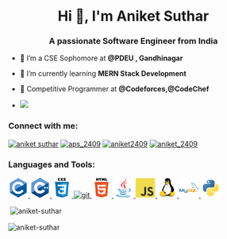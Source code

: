 <h1 align="center">Hi 👋, I'm Aniket Suthar</h1>
<h3 align="center">A passionate Software Engineer from India</h3>


- 🔭 I’m a CSE Sophomore at **@PDEU , Gandhinagar**

- 🌱 I’m currently learning **MERN Stack Development**

- 🤝 Competitive Programmer at **@Codeforces,@CodeChef**

- ![](https://komarev.com/ghpvc/?username=Aniket-Suther&style=plastic&color=red)
<h3 align="left">Connect with me:</h3>
<p align="left">
<a href="https://linkedin.com/in/aniket suthar" target="blank"><img align="center" src="https://raw.githubusercontent.com/rahuldkjain/github-profile-readme-generator/master/src/images/icons/Social/linked-in-alt.svg" alt="aniket suthar" height="30" width="40" /></a>
<a href="https://www.codechef.com/users/aps_2409" target="blank"><img align="center" src="https://cdn.jsdelivr.net/npm/simple-icons@3.1.0/icons/codechef.svg" alt="aps_2409" height="30" width="40" /></a>
<a href="https://codeforces.com/profile/aniket2409" target="blank"><img align="center" src="https://raw.githubusercontent.com/rahuldkjain/github-profile-readme-generator/master/src/images/icons/Social/codeforces.svg" alt="aniket2409" height="30" width="40" /></a>
<a href="https://www.leetcode.com/aniket_2409" target="blank"><img align="center" src="https://raw.githubusercontent.com/rahuldkjain/github-profile-readme-generator/master/src/images/icons/Social/leet-code.svg" alt="aniket_2409" height="30" width="40" /></a>
</p>

<h3 align="left">Languages and Tools:</h3>
<p align="left"> <a href="https://www.cprogramming.com/" target="_blank" rel="noreferrer"> <img src="https://raw.githubusercontent.com/devicons/devicon/master/icons/c/c-original.svg" alt="c" width="40" height="40"/> </a> <a href="https://www.w3schools.com/cpp/" target="_blank" rel="noreferrer"> <img src="https://raw.githubusercontent.com/devicons/devicon/master/icons/cplusplus/cplusplus-original.svg" alt="cplusplus" width="40" height="40"/> </a> <a href="https://www.w3schools.com/css/" target="_blank" rel="noreferrer"> <img src="https://raw.githubusercontent.com/devicons/devicon/master/icons/css3/css3-original-wordmark.svg" alt="css3" width="40" height="40"/> </a> <a href="https://git-scm.com/" target="_blank" rel="noreferrer"> <img src="https://www.vectorlogo.zone/logos/git-scm/git-scm-icon.svg" alt="git" width="40" height="40"/> </a> <a href="https://www.w3.org/html/" target="_blank" rel="noreferrer"> <img src="https://raw.githubusercontent.com/devicons/devicon/master/icons/html5/html5-original-wordmark.svg" alt="html5" width="40" height="40"/> </a> <a href="https://www.java.com" target="_blank" rel="noreferrer"> <img src="https://raw.githubusercontent.com/devicons/devicon/master/icons/java/java-original.svg" alt="java" width="40" height="40"/> </a> <a href="https://developer.mozilla.org/en-US/docs/Web/JavaScript" target="_blank" rel="noreferrer"> <img src="https://raw.githubusercontent.com/devicons/devicon/master/icons/javascript/javascript-original.svg" alt="javascript" width="40" height="40"/> </a> <a href="https://www.linux.org/" target="_blank" rel="noreferrer"> <img src="https://raw.githubusercontent.com/devicons/devicon/master/icons/linux/linux-original.svg" alt="linux" width="40" height="40"/> </a> <a href="https://www.mysql.com/" target="_blank" rel="noreferrer"> <img src="https://raw.githubusercontent.com/devicons/devicon/master/icons/mysql/mysql-original-wordmark.svg" alt="mysql" width="40" height="40"/> </a> <a href="https://www.python.org" target="_blank" rel="noreferrer"> <img src="https://raw.githubusercontent.com/devicons/devicon/master/icons/python/python-original.svg" alt="python" width="40" height="40"/> </a> </p>

<p>&nbsp;<img align="center" src="https://github-readme-stats.vercel.app/api?username=aniket-suthar&show_icons=true&locale=en" alt="aniket-suthar" /></p>

<p><img align="center" src="https://github-readme-streak-stats.herokuapp.com/?user=aniket-suthar&" alt="aniket-suthar" /></p>
